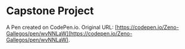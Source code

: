 # Capstone Project

A Pen created on CodePen.io. Original URL: [https://codepen.io/Zeno-Gallegos/pen/wvNNLaW](https://codepen.io/Zeno-Gallegos/pen/wvNNLaW).

